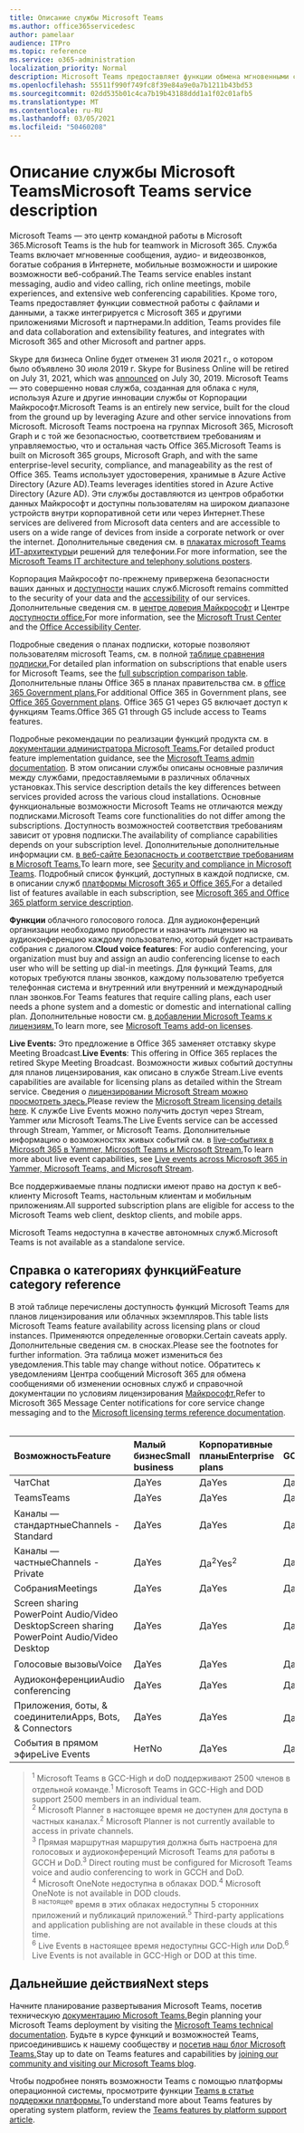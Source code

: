 ```yaml
---
title: Описание службы Microsoft Teams
ms.author: office365servicedesc
author: pamelaar
audience: ITPro
ms.topic: reference
ms.service: o365-administration
localization_priority: Normal
description: Microsoft Teams предоставляет функции обмена мгновенными сообщениями, совместной работы с файлами и данными, аудио- и видеосвязи, насыщенных онлайн-собраний, мобильных устройств и обширных возможностей веб-конференциации.
ms.openlocfilehash: 55511f990f749fc8f39e84a9e0a7b1211b43bd53
ms.sourcegitcommit: 02dd535b01c4ca7b19b43188ddd1a1f02c01afb5
ms.translationtype: MT
ms.contentlocale: ru-RU
ms.lasthandoff: 03/05/2021
ms.locfileid: "50460208"
---
```

# <a name="microsoft-teams-service-description"></a><span data-ttu-id="5570a-103">Описание службы Microsoft Teams</span><span class="sxs-lookup"><span data-stu-id="5570a-103">Microsoft Teams service description</span></span>

<span data-ttu-id="5570a-104">Microsoft Teams — это центр командной работы в Microsoft 365.</span><span class="sxs-lookup"><span data-stu-id="5570a-104">Microsoft Teams is the hub for teamwork in Microsoft 365.</span></span> <span data-ttu-id="5570a-105">Служба Teams включает мгновенные сообщения, аудио- и видеозвонков, богатые собрания в Интернете, мобильные возможности и широкие возможности веб-собраний.</span><span class="sxs-lookup"><span data-stu-id="5570a-105">The Teams service enables instant messaging, audio and video calling, rich online meetings, mobile experiences, and extensive web conferencing capabilities.</span></span> <span data-ttu-id="5570a-106">Кроме того, Teams предоставляет функции совместной работы с файлами и данными, а также интегрируется с Microsoft 365 и другими приложениями Microsoft и партнерами.</span><span class="sxs-lookup"><span data-stu-id="5570a-106">In addition, Teams provides file and data collaboration and extensibility features, and integrates with Microsoft 365 and other Microsoft and partner apps.</span></span>

<span data-ttu-id="5570a-107">Skype для бизнеса Online будет отменен 31 июля 2021 г., о котором было объявлено 30 июля 2019 г. [](https://techcommunity.microsoft.com/t5/Microsoft-Teams-Blog/Skype-for-Business-Online-to-Be-Retired-in-2021/ba-p/777833)</span><span class="sxs-lookup"><span data-stu-id="5570a-107">Skype for Business Online will be retired on July 31, 2021, which was [announced](https://techcommunity.microsoft.com/t5/Microsoft-Teams-Blog/Skype-for-Business-Online-to-Be-Retired-in-2021/ba-p/777833) on July 30, 2019.</span></span> <span data-ttu-id="5570a-108">Microsoft Teams — это совершенно новая служба, созданная для облака с нуля, используя Azure и другие инновации службы от Корпорации Майкрософт.</span><span class="sxs-lookup"><span data-stu-id="5570a-108">Microsoft Teams is an entirely new service, built for the cloud from the ground up by leveraging Azure and other service innovations from Microsoft.</span></span> <span data-ttu-id="5570a-109">Microsoft Teams построена на группах Microsoft 365, Microsoft Graph и с той же безопасностью, соответствием требованиям и управляемостью, что и остальная часть Office 365.</span><span class="sxs-lookup"><span data-stu-id="5570a-109">Microsoft Teams is built on Microsoft 365 groups, Microsoft Graph, and with the same enterprise-level security, compliance, and manageability as the rest of Office 365.</span></span> <span data-ttu-id="5570a-110">Teams использует удостоверения, хранимые в Azure Active Directory (Azure AD).</span><span class="sxs-lookup"><span data-stu-id="5570a-110">Teams leverages identities stored in Azure Active Directory (Azure AD).</span></span> <span data-ttu-id="5570a-111">Эти службы доставляются из центров обработки данных Майкрософт и доступны пользователям на широком диапазоне устройств внутри корпоративной сети или через Интернет.</span><span class="sxs-lookup"><span data-stu-id="5570a-111">These services are delivered from Microsoft data centers and are accessible to users on a wide range of devices from inside a corporate network or over the internet.</span></span> <span data-ttu-id="5570a-112">Дополнительные сведения см. в [плакатах microsoft Teams ИТ-архитектуры](https://docs.microsoft.com/microsoftteams/teams-architecture-solutions-posters)и решений для телефонии.</span><span class="sxs-lookup"><span data-stu-id="5570a-112">For more information, see the [Microsoft Teams IT architecture and telephony solutions posters](https://docs.microsoft.com/microsoftteams/teams-architecture-solutions-posters).</span></span>

<span data-ttu-id="5570a-113">Корпорация Майкрософт по-прежнему привержена безопасности ваших данных и [доступности](https://www.microsoft.com/trust-center/compliance/accessibility) наших служб.</span><span class="sxs-lookup"><span data-stu-id="5570a-113">Microsoft remains committed to the security of your data and the [accessibility](https://www.microsoft.com/trust-center/compliance/accessibility) of our services.</span></span> <span data-ttu-id="5570a-114">Дополнительные сведения см. в [центре доверия Майкрософт](https://www.microsoft.com/trust-center) и Центре [доступности office.](https://support.office.com/article/Office-Accessibility-Center-Resources-for-people-with-disabilities-ecab0fcf-d143-4fe8-a2ff-6cd596bddc6d)</span><span class="sxs-lookup"><span data-stu-id="5570a-114">For more information, see the [Microsoft Trust Center](https://www.microsoft.com/trust-center) and the [Office Accessibility Center](https://support.office.com/article/Office-Accessibility-Center-Resources-for-people-with-disabilities-ecab0fcf-d143-4fe8-a2ff-6cd596bddc6d).</span></span>

<span data-ttu-id="5570a-115">Подробные сведения о планах подписки, которые позволяют пользователям microsoft Teams, см. в полной [таблице сравнения подписки.](https://go.microsoft.com/fwlink/?linkid=2139145)</span><span class="sxs-lookup"><span data-stu-id="5570a-115">For detailed plan information on subscriptions that enable users for Microsoft Teams, see the [full subscription comparison table](https://go.microsoft.com/fwlink/?linkid=2139145).</span></span> <span data-ttu-id="5570a-116">Дополнительные планы Office 365 в планах правительства см. в [office 365 Government plans.](https://www.microsoft.com/microsoft-365/government/compare-office-365-government-plans)</span><span class="sxs-lookup"><span data-stu-id="5570a-116">For additional Office 365 in Government plans, see [Office 365 Government plans](https://www.microsoft.com/microsoft-365/government/compare-office-365-government-plans).</span></span> <span data-ttu-id="5570a-117">Office 365 G1 через G5 включает доступ к функциям Teams.</span><span class="sxs-lookup"><span data-stu-id="5570a-117">Office 365 G1 through G5 include access to Teams features.</span></span>

<span data-ttu-id="5570a-118">Подробные рекомендации по реализации функций продукта см. в [документации администратора Microsoft Teams.](https://docs.microsoft.com/MicrosoftTeams)</span><span class="sxs-lookup"><span data-stu-id="5570a-118">For detailed product feature implementation guidance, see the [Microsoft Teams admin documentation](https://docs.microsoft.com/MicrosoftTeams).</span></span> <span data-ttu-id="5570a-119">В этом описании службы описаны основные различия между службами, предоставляемыми в различных облачных установках.</span><span class="sxs-lookup"><span data-stu-id="5570a-119">This service description details the key differences between services provided across the various cloud installations.</span></span> <span data-ttu-id="5570a-120">Основные функциональные возможности Microsoft Teams не отличаются между подписками.</span><span class="sxs-lookup"><span data-stu-id="5570a-120">Microsoft Teams core functionalities do not differ among the subscriptions.</span></span> <span data-ttu-id="5570a-121">Доступность возможностей соответствия требованиям зависит от уровня подписки.</span><span class="sxs-lookup"><span data-stu-id="5570a-121">The availability of compliance capabilities depends on your subscription level.</span></span> <span data-ttu-id="5570a-122">Дополнительные дополнительные информации см. [в веб-сайте Безопасность и соответствие требованиям в Microsoft Teams.](https://docs.microsoft.com/microsoftteams/security-compliance-overview)</span><span class="sxs-lookup"><span data-stu-id="5570a-122">To learn more, see [Security and compliance in Microsoft Teams](https://docs.microsoft.com/microsoftteams/security-compliance-overview).</span></span> <span data-ttu-id="5570a-123">Подробный список функций, доступных в каждой подписке, см. в описании служб [платформы Microsoft 365 и Office 365.](https://docs.microsoft.com/office365/servicedescriptions/office-365-platform-service-description/office-365-platform-service-description)</span><span class="sxs-lookup"><span data-stu-id="5570a-123">For a detailed list of features available in each subscription, see [Microsoft 365 and Office 365 platform service description](https://docs.microsoft.com/office365/servicedescriptions/office-365-platform-service-description/office-365-platform-service-description).</span></span>

<span data-ttu-id="5570a-124">**Функции** облачного голосового голоса. Для аудиоконференций организации необходимо приобрести и назначить лицензию на аудиоконференцию каждому пользователю, который будет настраивать собрания с диалогом.</span><span class="sxs-lookup"><span data-stu-id="5570a-124">**Cloud voice features**: For audio conferencing, your organization must buy and assign an audio conferencing license to each user who will be setting up dial-in meetings.</span></span> <span data-ttu-id="5570a-125">Для функций Teams, для которых требуются планы звонков, каждому пользователю требуется телефонная система и внутренний или внутренний и международный план звонков.</span><span class="sxs-lookup"><span data-stu-id="5570a-125">For Teams features that require calling plans, each user needs a phone system and a domestic or domestic and international calling plan.</span></span> <span data-ttu-id="5570a-126">Дополнительные новости см. [в добавлении Microsoft Teams к лицензиям.](https://docs.microsoft.com/microsoftteams/teams-add-on-licensing/microsoft-teams-add-on-licensing)</span><span class="sxs-lookup"><span data-stu-id="5570a-126">To learn more, see [Microsoft Teams add-on licenses](https://docs.microsoft.com/microsoftteams/teams-add-on-licensing/microsoft-teams-add-on-licensing).</span></span>

<span data-ttu-id="5570a-127">**Live Events:** Это предложение в Office 365 заменяет отставку skype Meeting Broadcast.</span><span class="sxs-lookup"><span data-stu-id="5570a-127">**Live Events**: This offering in Office 365 replaces the retired Skype Meeting Broadcast.</span></span> <span data-ttu-id="5570a-128">Возможности живых событий доступны для планов лицензирования, как описано в службе Stream.</span><span class="sxs-lookup"><span data-stu-id="5570a-128">Live events capabilities are available for licensing plans as detailed within the Stream service.</span></span> <span data-ttu-id="5570a-129">Сведения о [лицензировании Microsoft Stream можно просмотреть здесь.](https://docs.microsoft.com/stream/license-overview)</span><span class="sxs-lookup"><span data-stu-id="5570a-129">Please review the [Microsoft Stream licensing details here](https://docs.microsoft.com/stream/license-overview).</span></span> <span data-ttu-id="5570a-130">К службе Live Events можно получить доступ через Stream, Yammer или Microsoft Teams.</span><span class="sxs-lookup"><span data-stu-id="5570a-130">The Live Events service can be accessed through Stream, Yammer, or Microsoft Teams.</span></span> <span data-ttu-id="5570a-131">Дополнительные информацию о возможностях живых событий см. в [live-событиях в Microsoft 365 в Yammer, Microsoft Teams и Microsoft Stream.](https://docs.microsoft.com/stream/live-event-m365)</span><span class="sxs-lookup"><span data-stu-id="5570a-131">To learn more about live event capabilities, see [Live events across Microsoft 365 in Yammer, Microsoft Teams, and Microsoft Stream](https://docs.microsoft.com/stream/live-event-m365).</span></span>

<span data-ttu-id="5570a-132">Все поддерживаемые планы подписки имеют право на доступ к веб-клиенту Microsoft Teams, настольным клиентам и мобильным приложениям.</span><span class="sxs-lookup"><span data-stu-id="5570a-132">All supported subscription plans are eligible for access to the Microsoft Teams web client, desktop clients, and mobile apps.</span></span>

<span data-ttu-id="5570a-133">Microsoft Teams недоступна в качестве автономных служб.</span><span class="sxs-lookup"><span data-stu-id="5570a-133">Microsoft Teams is not available as a standalone service.</span></span>

## <a name="feature-category-reference"></a><span data-ttu-id="5570a-134">Справка о категориях функций</span><span class="sxs-lookup"><span data-stu-id="5570a-134">Feature category reference</span></span>

<span data-ttu-id="5570a-135">В этой таблице перечислены доступность функций Microsoft Teams для планов лицензирования или облачных экземпляров.</span><span class="sxs-lookup"><span data-stu-id="5570a-135">This table lists Microsoft Teams feature availability across licensing plans or cloud instances.</span></span> <span data-ttu-id="5570a-136">Применяются определенные оговорки.</span><span class="sxs-lookup"><span data-stu-id="5570a-136">Certain caveats apply.</span></span> <span data-ttu-id="5570a-137">Дополнительные сведения см. в сносках.</span><span class="sxs-lookup"><span data-stu-id="5570a-137">Please see the footnotes for further information.</span></span> <span data-ttu-id="5570a-138">Эта таблица может измениться без уведомления.</span><span class="sxs-lookup"><span data-stu-id="5570a-138">This table may change without notice.</span></span> <span data-ttu-id="5570a-139">Обратитесь к уведомлениям Центра сообщений Microsoft 365 для обмена сообщениями об изменении основных служб и справочной документации по условиям лицензирования [Майкрософт.](https://www.microsoft.com/licensing/product-licensing/products)</span><span class="sxs-lookup"><span data-stu-id="5570a-139">Refer to Microsoft 365 Message Center notifications for core service change messaging and to the [Microsoft licensing terms reference documentation](https://www.microsoft.com/licensing/product-licensing/products).</span></span><br><br>

| <span data-ttu-id="5570a-140">Возможность</span><span class="sxs-lookup"><span data-stu-id="5570a-140">Feature</span></span> | <span data-ttu-id="5570a-141">Малый бизнес</span><span class="sxs-lookup"><span data-stu-id="5570a-141">Small business</span></span> | <span data-ttu-id="5570a-142">Корпоративные планы</span><span class="sxs-lookup"><span data-stu-id="5570a-142">Enterprise plans</span></span> | <span data-ttu-id="5570a-143">GCC</span><span class="sxs-lookup"><span data-stu-id="5570a-143">GCC</span></span> | <span data-ttu-id="5570a-144">GCC - High</span><span class="sxs-lookup"><span data-stu-id="5570a-144">GCC - High</span></span> | <span data-ttu-id="5570a-145">DOD</span><span class="sxs-lookup"><span data-stu-id="5570a-145">DOD</span></span> | <span data-ttu-id="5570a-146">Для образовательных учреждений</span><span class="sxs-lookup"><span data-stu-id="5570a-146">Education</span></span> |
|:-----|:-----|:-----|:-----|:-----|:-----|:-----|
|<span data-ttu-id="5570a-147">Чат</span><span class="sxs-lookup"><span data-stu-id="5570a-147">Chat</span></span>  <br/> |<span data-ttu-id="5570a-148">Да</span><span class="sxs-lookup"><span data-stu-id="5570a-148">Yes</span></span>  <br/> |<span data-ttu-id="5570a-149">Да</span><span class="sxs-lookup"><span data-stu-id="5570a-149">Yes</span></span>  <br/> |<span data-ttu-id="5570a-150">Да</span><span class="sxs-lookup"><span data-stu-id="5570a-150">Yes</span></span>  <br/> |<span data-ttu-id="5570a-151">Да</span><span class="sxs-lookup"><span data-stu-id="5570a-151">Yes</span></span>  <br/> |<span data-ttu-id="5570a-152">Да</span><span class="sxs-lookup"><span data-stu-id="5570a-152">Yes</span></span>  <br/> |<span data-ttu-id="5570a-153">Да</span><span class="sxs-lookup"><span data-stu-id="5570a-153">Yes</span></span>  <br/> |
|<span data-ttu-id="5570a-154">Teams</span><span class="sxs-lookup"><span data-stu-id="5570a-154">Teams</span></span>  <br/> |<span data-ttu-id="5570a-155">Да</span><span class="sxs-lookup"><span data-stu-id="5570a-155">Yes</span></span> <br/> |<span data-ttu-id="5570a-156">Да</span><span class="sxs-lookup"><span data-stu-id="5570a-156">Yes</span></span> <br/> |<span data-ttu-id="5570a-157">Да</span><span class="sxs-lookup"><span data-stu-id="5570a-157">Yes</span></span> <br/> |<span data-ttu-id="5570a-158">Да<sup>1</sup></span><span class="sxs-lookup"><span data-stu-id="5570a-158">Yes<sup>1</sup></span></span>  <br/> |<span data-ttu-id="5570a-159">Да<sup>1</sup></span><span class="sxs-lookup"><span data-stu-id="5570a-159">Yes<sup>1</sup></span></span>  <br/> |<span data-ttu-id="5570a-160">Да</span><span class="sxs-lookup"><span data-stu-id="5570a-160">Yes</span></span>  <br/> |
|<span data-ttu-id="5570a-161">Каналы — стандартные</span><span class="sxs-lookup"><span data-stu-id="5570a-161">Channels - Standard</span></span>  <br/> |<span data-ttu-id="5570a-162">Да</span><span class="sxs-lookup"><span data-stu-id="5570a-162">Yes</span></span>  <br/> |<span data-ttu-id="5570a-163">Да</span><span class="sxs-lookup"><span data-stu-id="5570a-163">Yes</span></span>  <br/> |<span data-ttu-id="5570a-164">Да</span><span class="sxs-lookup"><span data-stu-id="5570a-164">Yes</span></span>  <br/> |<span data-ttu-id="5570a-165">Да</span><span class="sxs-lookup"><span data-stu-id="5570a-165">Yes</span></span>  <br/> |<span data-ttu-id="5570a-166">Да</span><span class="sxs-lookup"><span data-stu-id="5570a-166">Yes</span></span>  <br/> |<span data-ttu-id="5570a-167">Да</span><span class="sxs-lookup"><span data-stu-id="5570a-167">Yes</span></span>  <br/> |
|<span data-ttu-id="5570a-168">Каналы — частные</span><span class="sxs-lookup"><span data-stu-id="5570a-168">Channels - Private</span></span>  <br/> |<span data-ttu-id="5570a-169">Да</span><span class="sxs-lookup"><span data-stu-id="5570a-169">Yes</span></span>  <br/> |<span data-ttu-id="5570a-170">Да<sup>2</sup></span><span class="sxs-lookup"><span data-stu-id="5570a-170">Yes<sup>2</sup></span></span>  <br/> |<span data-ttu-id="5570a-171">Да</span><span class="sxs-lookup"><span data-stu-id="5570a-171">Yes</span></span> <br/> |<span data-ttu-id="5570a-172">Нет</span><span class="sxs-lookup"><span data-stu-id="5570a-172">No</span></span>  <br/> |<span data-ttu-id="5570a-173">Нет</span><span class="sxs-lookup"><span data-stu-id="5570a-173">No</span></span> <br/> |<span data-ttu-id="5570a-174">Да</span><span class="sxs-lookup"><span data-stu-id="5570a-174">Yes</span></span>  <br/> |
|<span data-ttu-id="5570a-175">Собрания</span><span class="sxs-lookup"><span data-stu-id="5570a-175">Meetings</span></span>  <br/> |<span data-ttu-id="5570a-176">Да</span><span class="sxs-lookup"><span data-stu-id="5570a-176">Yes</span></span>  <br/> |<span data-ttu-id="5570a-177">Да</span><span class="sxs-lookup"><span data-stu-id="5570a-177">Yes</span></span>  <br/> |<span data-ttu-id="5570a-178">Да</span><span class="sxs-lookup"><span data-stu-id="5570a-178">Yes</span></span>  <br/> |<span data-ttu-id="5570a-179">Да</span><span class="sxs-lookup"><span data-stu-id="5570a-179">Yes</span></span>  <br/> |<span data-ttu-id="5570a-180">Да</span><span class="sxs-lookup"><span data-stu-id="5570a-180">Yes</span></span>  <br/> |<span data-ttu-id="5570a-181">Да</span><span class="sxs-lookup"><span data-stu-id="5570a-181">Yes</span></span>  <br/> |
|<span data-ttu-id="5570a-182">Screen sharing PowerPoint Audio/Video Desktop</span><span class="sxs-lookup"><span data-stu-id="5570a-182">Screen sharing PowerPoint Audio/Video Desktop</span></span> <br/> |<span data-ttu-id="5570a-183">Да</span><span class="sxs-lookup"><span data-stu-id="5570a-183">Yes</span></span>  <br/> |<span data-ttu-id="5570a-184">Да</span><span class="sxs-lookup"><span data-stu-id="5570a-184">Yes</span></span>  <br/> |<span data-ttu-id="5570a-185">Да</span><span class="sxs-lookup"><span data-stu-id="5570a-185">Yes</span></span>  <br/> |<span data-ttu-id="5570a-186">Да</span><span class="sxs-lookup"><span data-stu-id="5570a-186">Yes</span></span>  <br/> |<span data-ttu-id="5570a-187">Да</span><span class="sxs-lookup"><span data-stu-id="5570a-187">Yes</span></span>  <br/> |<span data-ttu-id="5570a-188">Да</span><span class="sxs-lookup"><span data-stu-id="5570a-188">Yes</span></span>  <br/> |
|<span data-ttu-id="5570a-189">Голосовые вызовы</span><span class="sxs-lookup"><span data-stu-id="5570a-189">Voice</span></span>  <br/> |<span data-ttu-id="5570a-190">Да</span><span class="sxs-lookup"><span data-stu-id="5570a-190">Yes</span></span>  <br/> |<span data-ttu-id="5570a-191">Да</span><span class="sxs-lookup"><span data-stu-id="5570a-191">Yes</span></span>  <br/> |<span data-ttu-id="5570a-192">Да</span><span class="sxs-lookup"><span data-stu-id="5570a-192">Yes</span></span>  <br/> |<span data-ttu-id="5570a-193">Да<sup>3</sup></span><span class="sxs-lookup"><span data-stu-id="5570a-193">Yes<sup>3</sup></span></span>  <br/> |<span data-ttu-id="5570a-194">Да<sup>3</sup></span><span class="sxs-lookup"><span data-stu-id="5570a-194">Yes<sup>3</sup></span></span>  <br/> |<span data-ttu-id="5570a-195">Да</span><span class="sxs-lookup"><span data-stu-id="5570a-195">Yes</span></span>  <br/> |
|<span data-ttu-id="5570a-196">Аудиоконференции</span><span class="sxs-lookup"><span data-stu-id="5570a-196">Audio conferencing</span></span>  <br/> |<span data-ttu-id="5570a-197">Да</span><span class="sxs-lookup"><span data-stu-id="5570a-197">Yes</span></span>  <br/> |<span data-ttu-id="5570a-198">Да</span><span class="sxs-lookup"><span data-stu-id="5570a-198">Yes</span></span>  <br/> |<span data-ttu-id="5570a-199">Да</span><span class="sxs-lookup"><span data-stu-id="5570a-199">Yes</span></span>  <br/> |<span data-ttu-id="5570a-200">Да<sup>3</sup></span><span class="sxs-lookup"><span data-stu-id="5570a-200">Yes<sup>3</sup></span></span>  <br/> |<span data-ttu-id="5570a-201">Да<sup>3</sup></span><span class="sxs-lookup"><span data-stu-id="5570a-201">Yes<sup>3</sup></span></span>  <br/> |<span data-ttu-id="5570a-202">Да</span><span class="sxs-lookup"><span data-stu-id="5570a-202">Yes</span></span>  <br/> |
|<span data-ttu-id="5570a-203">Приложения, боты, & соединители</span><span class="sxs-lookup"><span data-stu-id="5570a-203">Apps, Bots, & Connectors</span></span>  <br/> |<span data-ttu-id="5570a-204">Да</span><span class="sxs-lookup"><span data-stu-id="5570a-204">Yes</span></span>  <br/> |<span data-ttu-id="5570a-205">Да</span><span class="sxs-lookup"><span data-stu-id="5570a-205">Yes</span></span>  <br/> |<span data-ttu-id="5570a-206">Да<sup>5</sup></span><span class="sxs-lookup"><span data-stu-id="5570a-206">Yes<sup>5</sup></span></span>  <br/> |<span data-ttu-id="5570a-207">Да<sup>5</sup></span><span class="sxs-lookup"><span data-stu-id="5570a-207">Yes<sup>5</sup></span></span>  <br/> |<span data-ttu-id="5570a-208">Да<sup>4,5</sup></span><span class="sxs-lookup"><span data-stu-id="5570a-208">Yes<sup>4,5</sup></span></span>  <br/> |<span data-ttu-id="5570a-209">Да</span><span class="sxs-lookup"><span data-stu-id="5570a-209">Yes</span></span>  <br/> |
|<span data-ttu-id="5570a-210">События в прямом эфире</span><span class="sxs-lookup"><span data-stu-id="5570a-210">Live Events</span></span>  <br/> |<span data-ttu-id="5570a-211">Нет</span><span class="sxs-lookup"><span data-stu-id="5570a-211">No</span></span>  <br/> |<span data-ttu-id="5570a-212">Да</span><span class="sxs-lookup"><span data-stu-id="5570a-212">Yes</span></span>  <br/> |<span data-ttu-id="5570a-213">Да</span><span class="sxs-lookup"><span data-stu-id="5570a-213">Yes</span></span>  <br/> |<span data-ttu-id="5570a-214">No<sup>6</sup></span><span class="sxs-lookup"><span data-stu-id="5570a-214">No<sup>6</sup></span></span>  <br/> |<span data-ttu-id="5570a-215">No<sup>6</sup></span><span class="sxs-lookup"><span data-stu-id="5570a-215">No<sup>6</sup></span></span>  <br/> |<span data-ttu-id="5570a-216">Да</span><span class="sxs-lookup"><span data-stu-id="5570a-216">Yes</span></span>  <br/> |

> <span data-ttu-id="5570a-217"><sup>1</sup>  Microsoft Teams в GCC-High и doD поддерживают 2500 членов в отдельной команде.</span><span class="sxs-lookup"><span data-stu-id="5570a-217"><sup>1</sup>  Microsoft Teams in GCC-High and DOD support 2500 members in an individual team.</span></span><br/>
> <span data-ttu-id="5570a-218"><sup>2</sup> Microsoft Planner в настоящее время не доступен для доступа в частных каналах.</span><span class="sxs-lookup"><span data-stu-id="5570a-218"><sup>2</sup> Microsoft Planner is not currently available to access in private channels.</span></span><br/>
> <span data-ttu-id="5570a-219"><sup>3</sup> Прямая маршрутная маршрутия должна быть настроена для голосовых и аудиоконференций Microsoft Teams для работы в GCCH и DoD.</span><span class="sxs-lookup"><span data-stu-id="5570a-219"><sup>3</sup> Direct routing must be configured for Microsoft Teams voice and audio conferencing to work in GCCH and DoD.</span></span><br/>
> <span data-ttu-id="5570a-220"><sup>4</sup> Microsoft OneNote недоступна в облаках DOD.</span><span class="sxs-lookup"><span data-stu-id="5570a-220"><sup>4</sup> Microsoft OneNote is not available in DOD clouds.</span></span><br/>
> <span data-ttu-id="5570a-221"><sup>В настоящее</sup> время в этих облаках недоступны 5 сторонних приложений и публикаций приложений.</span><span class="sxs-lookup"><span data-stu-id="5570a-221"><sup>5</sup> Third-party applications and application publishing are not available in these clouds at this time.</span></span><br/>
> <span data-ttu-id="5570a-222"><sup>6</sup> Live Events в настоящее время недоступны GCC-High или DoD.</span><span class="sxs-lookup"><span data-stu-id="5570a-222"><sup>6</sup> Live Events is not available in GCC-High or DOD at this time.</span></span><br/>

## <a name="next-steps"></a><span data-ttu-id="5570a-223">Дальнейшие действия</span><span class="sxs-lookup"><span data-stu-id="5570a-223">Next steps</span></span>

<span data-ttu-id="5570a-224">Начните планирование развертывания Microsoft Teams, посетив техническую [документацию Microsoft Teams.](https://aka.ms/SuccessWithTeams)</span><span class="sxs-lookup"><span data-stu-id="5570a-224">Begin planning your Microsoft Teams deployment by visiting the [Microsoft Teams technical documentation](https://aka.ms/SuccessWithTeams).</span></span> <span data-ttu-id="5570a-225">Будьте в курсе функций и возможностей Teams, присоединившись к нашему сообществу и [посетив наш блог Microsoft Teams.](https://aka.ms/TeamsBlog)</span><span class="sxs-lookup"><span data-stu-id="5570a-225">Stay up to date on Teams features and capabilities by [joining our community and visiting our Microsoft Teams blog](https://aka.ms/TeamsBlog).</span></span>

<span data-ttu-id="5570a-226">Чтобы подробнее понять возможности Teams с помощью платформы операционной системы, просмотрите функции [Teams в статье поддержки платформы.](https://aka.ms/teamsfeaturesbyplatform)</span><span class="sxs-lookup"><span data-stu-id="5570a-226">To understand more about Teams features by operating system platform, review the [Teams features by platform support article](https://aka.ms/teamsfeaturesbyplatform).</span></span>
